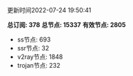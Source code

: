 更新时间2022-07-24 19:50:41

**总订阅: 378**
**总节点: 15337**
**有效节点: 2805**
- ss节点: 693
- ssr节点: 32
- v2ray节点: 1848
- trojan节点: 232
